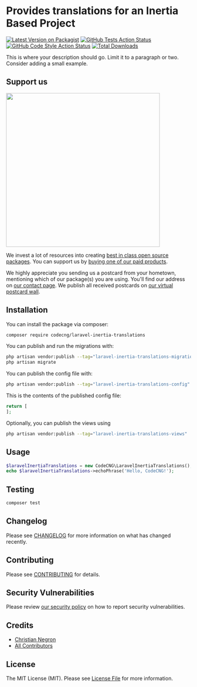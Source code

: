 # Provides translations for an Inertia Based Project

[![Latest Version on Packagist](https://img.shields.io/packagist/v/codecng/laravel-inertia-translations.svg?style=flat-square)](https://packagist.org/packages/codecng/laravel-inertia-translations)
[![GitHub Tests Action Status](https://img.shields.io/github/actions/workflow/status/codecng/laravel-inertia-translations/run-tests.yml?branch=main&label=tests&style=flat-square)](https://github.com/codecng/laravel-inertia-translations/actions?query=workflow%3Arun-tests+branch%3Amain)
[![GitHub Code Style Action Status](https://img.shields.io/github/actions/workflow/status/codecng/laravel-inertia-translations/fix-php-code-style-issues.yml?branch=main&label=code%20style&style=flat-square)](https://github.com/codecng/laravel-inertia-translations/actions?query=workflow%3A"Fix+PHP+code+style+issues"+branch%3Amain)
[![Total Downloads](https://img.shields.io/packagist/dt/codecng/laravel-inertia-translations.svg?style=flat-square)](https://packagist.org/packages/codecng/laravel-inertia-translations)

This is where your description should go. Limit it to a paragraph or two. Consider adding a small example.

## Support us

[<img src="https://github-ads.s3.eu-central-1.amazonaws.com/laravel-inertia-translations.jpg?t=1" width="419px" />](https://spatie.be/github-ad-click/laravel-inertia-translations)

We invest a lot of resources into creating [best in class open source packages](https://spatie.be/open-source). You can support us by [buying one of our paid products](https://spatie.be/open-source/support-us).

We highly appreciate you sending us a postcard from your hometown, mentioning which of our package(s) you are using. You'll find our address on [our contact page](https://spatie.be/about-us). We publish all received postcards on [our virtual postcard wall](https://spatie.be/open-source/postcards).

## Installation

You can install the package via composer:

```bash
composer require codecng/laravel-inertia-translations
```

You can publish and run the migrations with:

```bash
php artisan vendor:publish --tag="laravel-inertia-translations-migrations"
php artisan migrate
```

You can publish the config file with:

```bash
php artisan vendor:publish --tag="laravel-inertia-translations-config"
```

This is the contents of the published config file:

```php
return [
];
```

Optionally, you can publish the views using

```bash
php artisan vendor:publish --tag="laravel-inertia-translations-views"
```

## Usage

```php
$laravelInertiaTranslations = new CodeCNG\LaravelInertiaTranslations();
echo $laravelInertiaTranslations->echoPhrase('Hello, CodeCNG!');
```

## Testing

```bash
composer test
```

## Changelog

Please see [CHANGELOG](CHANGELOG.md) for more information on what has changed recently.

## Contributing

Please see [CONTRIBUTING](CONTRIBUTING.md) for details.

## Security Vulnerabilities

Please review [our security policy](../../security/policy) on how to report security vulnerabilities.

## Credits

- [Christian Negron](https://github.com/ChristianJoniel)
- [All Contributors](../../contributors)

## License

The MIT License (MIT). Please see [License File](LICENSE.md) for more information.
